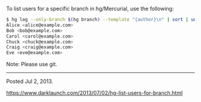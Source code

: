 To list users for a specific branch in hg/Mercurial, use the following:

```bash
$ hg log --only-branch $(hg branch) --template "{author}\n" | sort | uniq
Alice <alice@example.com>
Bob <bob@example.com>
Carol <carol@example.com>
Chuck <chuck@example.com>
Craig <craig@example.com>
Eve <eve@example.com>
```

Note: Please use git.

---

Posted Jul 2, 2013.

https://www.darklaunch.com/2013/07/02/hg-list-users-for-branch.html